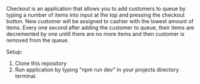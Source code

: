 Checkout is an application that allows you to add customers to queue by typing a number of items into input at the top and pressing 
the checkout button. New customer will be assigned to cashier with the lowest amount of items. Every one second after adding the customer 
to queue, their items are decremented by one untill there are no more items and then customer is removed from the queue.

Setup:
1. Clone this repository
2. Run application by typing "npm run dev" in your projects directory terminal. 
